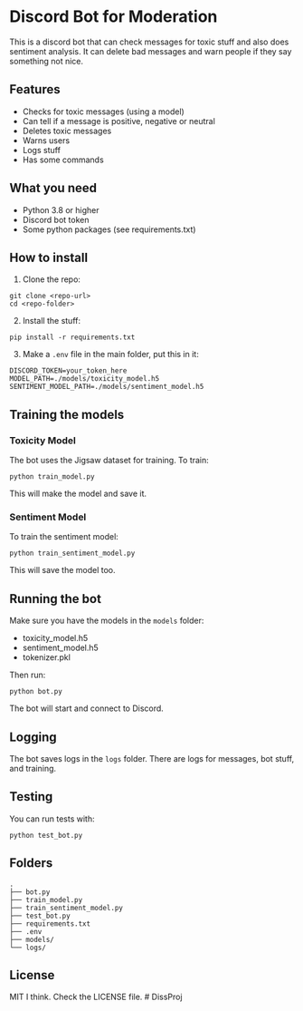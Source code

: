 # Discord Bot for Moderation

This is a discord bot that can check messages for toxic stuff and also does sentiment analysis. It can delete bad messages and warn people if they say something not nice.

## Features

- Checks for toxic messages (using a model)
- Can tell if a message is positive, negative or neutral
- Deletes toxic messages
- Warns users
- Logs stuff
- Has some commands

## What you need

- Python 3.8 or higher
- Discord bot token
- Some python packages (see requirements.txt)

## How to install

1. Clone the repo:
```
git clone <repo-url>
cd <repo-folder>
```
2. Install the stuff:
```
pip install -r requirements.txt
```
3. Make a `.env` file in the main folder, put this in it:
```
DISCORD_TOKEN=your_token_here
MODEL_PATH=./models/toxicity_model.h5
SENTIMENT_MODEL_PATH=./models/sentiment_model.h5
```

## Training the models

### Toxicity Model

The bot uses the Jigsaw dataset for training. To train:
```
python train_model.py
```
This will make the model and save it.

### Sentiment Model

To train the sentiment model:
```
python train_sentiment_model.py
```
This will save the model too.

## Running the bot

Make sure you have the models in the `models` folder:
- toxicity_model.h5
- sentiment_model.h5
- tokenizer.pkl

Then run:
```
python bot.py
```

The bot will start and connect to Discord.

## Logging

The bot saves logs in the `logs` folder. There are logs for messages, bot stuff, and training.

## Testing

You can run tests with:
```
python test_bot.py
```

## Folders

```
.
├── bot.py
├── train_model.py
├── train_sentiment_model.py
├── test_bot.py
├── requirements.txt
├── .env
├── models/
└── logs/
```

## License

MIT I think. Check the LICENSE file. #   D i s s P r o j  
 
